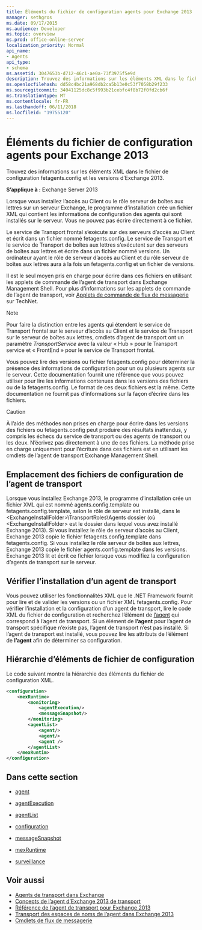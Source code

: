 ```yaml
---
title: Éléments du fichier de configuration agents pour Exchange 2013
manager: sethgros
ms.date: 09/17/2015
ms.audience: Developer
ms.topic: overview
ms.prod: office-online-server
localization_priority: Normal
api_name:
- Agents
api_type:
- schema
ms.assetid: 3047653b-d712-46c1-ae0a-73f3975f5e9d
description: Trouvez des informations sur les éléments XML dans le fichier de configuration fetagents.config et les versions d’Exchange 2013.
ms.openlocfilehash: dd58c4bc21a968db2ca5b13e0c53f7058b29f233
ms.sourcegitcommit: 34041125dc8c5f993b21cebfc4f8b72f0fd2cb6f
ms.translationtype: MT
ms.contentlocale: fr-FR
ms.lasthandoff: 06/11/2018
ms.locfileid: "19755120"
---
```

# <a name="agents-configuration-file-elements-for-exchange-2013"></a>Éléments du fichier de configuration agents pour Exchange 2013

Trouvez des informations sur les éléments XML dans le fichier de configuration fetagents.config et les versions d’Exchange 2013.
  
**S’applique à :** Exchange Server 2013
  
Lorsque vous installez l’accès au Client ou le rôle serveur de boîtes aux lettres sur un serveur Exchange, le programme d’installation crée un fichier XML qui contient les informations de configuration des agents qui sont installés sur le serveur. Vous ne pouvez pas écrire directement à ce fichier. 
  
Le service de Transport frontal s’exécute sur des serveurs d’accès au Client et écrit dans un fichier nommé fetagents.config. Le service de Transport et le service de Transport de boîtes aux lettres s’exécutent sur des serveurs de boîtes aux lettres et écrire dans un fichier nommé versions. Un ordinateur ayant le rôle de serveur d’accès au Client et du rôle serveur de boîtes aux lettres aura à la fois un fetagents.config et un fichier de versions. 
  
Il est le seul moyen pris en charge pour écrire dans ces fichiers en utilisant les applets de commande de l’agent de transport dans Exchange Management Shell. Pour plus d’informations sur les applets de commande de l’agent de transport, voir [Applets de commande de flux de messagerie](http://technet.microsoft.com/en-us/library/aa998553%28v=exchg.150%29.aspx) sur TechNet. 
  
> [!NOTE]
> Pour faire la distinction entre les agents qui étendent le service de Transport frontal sur le serveur d’accès au Client et le service de Transport sur le serveur de boîtes aux lettres, cmdlets d’agent de transport ont un paramètre _TransportService_ avec la valeur « Hub » pour le Transport service et « FrontEnd » pour le service de Transport frontal. 
  
Vous pouvez lire des versions ou fichier fetagents.config pour déterminer la présence des informations de configuration pour un ou plusieurs agents sur le serveur. Cette documentation fournit une référence que vous pouvez utiliser pour lire les informations contenues dans les versions des fichiers ou de la fetagents.config. Le format de ces deux fichiers est la même. Cette documentation ne fournit pas d’informations sur la façon d’écrire dans les fichiers.
  
> [!CAUTION]
> À l’aide des méthodes non prises en charge pour écrire dans les versions des fichiers ou fetagents.config peut produire des résultats inattendus, y compris les échecs du service de transport ou des agents de transport ou les deux. N’écrivez pas directement à une de ces fichiers. La méthode prise en charge uniquement pour l’écriture dans ces fichiers est en utilisant les cmdlets de l’agent de transport Exchange Management Shell. 
  
## <a name="location-of-the-transport-agent-configuration-files"></a>Emplacement des fichiers de configuration de l’agent de transport
<a name="bk_ConfigLoc"> </a>

Lorsque vous installez Exchange 2013, le programme d’installation crée un fichier XML qui est nommé agents.config.template ou fetagents.config.template, selon le rôle de serveur est installé, dans le \<ExchangeInstallFolder\>\TransportRoles\Agents dossier (où \<ExchangeInstallFolder\> est le dossier dans lequel vous avez installé Exchange 2013). Si vous installez le rôle de serveur d’accès au Client, Exchange 2013 copie le fichier fetagents.config.template dans fetagents.config. Si vous installez le rôle serveur de boîtes aux lettres, Exchange 2013 copie le fichier agents.config.template dans les versions. Exchange 2013 lit et écrit ce fichier lorsque vous modifiez la configuration d’agents de transport sur le serveur.
  
## <a name="verifying-a-transport-agent-installation"></a>Vérifier l’installation d’un agent de transport
<a name="bk_verifyinstall"> </a>

Vous pouvez utiliser les fonctionnalités XML que le .NET Framework fournit pour lire et de valider les versions ou un fichier XML fetagents.config. Pour vérifier l’installation et la configuration d’un agent de transport, lire le code XML du fichier de configuration et recherchez l’élément de [l’agent](agent.md) qui correspond à l’agent de transport. Si un élément de **l’agent** pour l’agent de transport spécifique n’existe pas, l’agent de transport n’est pas installé. Si l’agent de transport est installé, vous pouvez lire les attributs de l’élément de **l’agent** afin de déterminer sa configuration. 
  
## <a name="configuration-file-element-hierarchy"></a>Hiérarchie d’éléments de fichier de configuration
<a name="bk_elementref"> </a>

Le code suivant montre la hiérarchie des éléments du fichier de configuration XML.
  
```XML
<configuration>
    <mexRuntime>
        <monitoring>
            <agentExecution/>
            <messageSnapshot/>
        </monitoring>
        <agentList>
            <agent/>
            <agent/>
            <agent />
        </agentList>
    </mexRuntim>
</configuration>
```

## <a name="in-this-section"></a>Dans cette section
<a name="bk_elementreflist"> </a>

- [agent](agent.md)
    
- [agentExecution](agentexecution.md)
    
- [agentList](agentlist.md)
    
- [configuration](configuration.md)
    
- [messageSnapshot](messagesnapshot.md)
    
- [mexRuntime](mexruntime.md)
    
- [surveillance](monitoring.md)
    
## <a name="see-also"></a>Voir aussi

- [Agents de transport dans Exchange](transport-agents-in-exchange-2013.md)
- [Concepts de l’agent d’Exchange 2013 de transport](transport-agent-concepts-in-exchange-2013.md)
- [Référence de l’agent de transport pour Exchange 2013](transport-agent-reference-for-exchange-2013.md)
- [Transport des espaces de noms de l’agent dans Exchange 2013](transport-agent-namespaces-in-exchange-2013.md)
- [Cmdlets de flux de messagerie](https://docs.microsoft.com/en-us/powershell/exchange/?view=exchange-ps)
    

